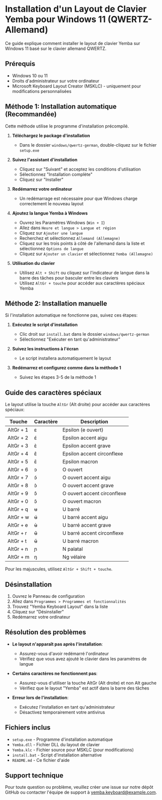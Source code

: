 # Installation d'un Layout de Clavier Yemba pour Windows 11 (QWERTZ-Allemand)

Ce guide explique comment installer le layout de clavier Yemba sur Windows 11 basé sur le clavier allemand QWERTZ.

## Prérequis

- Windows 10 ou 11
- Droits d'administrateur sur votre ordinateur
- Microsoft Keyboard Layout Creator (MSKLC) - uniquement pour modifications personnalisées

## Méthode 1: Installation automatique (Recommandée)

Cette méthode utilise le programme d'installation précompilé.

1. **Téléchargez le package d'installation**
   - Dans le dossier `windows/qwertz-german`, double-cliquez sur le fichier `setup.exe`

2. **Suivez l'assistant d'installation**
   - Cliquez sur "Suivant" et acceptez les conditions d'utilisation
   - Sélectionnez "Installation complète"
   - Cliquez sur "Installer"

3. **Redémarrez votre ordinateur**
   - Un redémarrage est nécessaire pour que Windows charge correctement le nouveau layout

4. **Ajoutez la langue Yemba à Windows**
   - Ouvrez les Paramètres Windows (`Win + I`)
   - Allez dans `Heure et langue > Langue et région`
   - Cliquez sur `Ajouter une langue`
   - Recherchez et sélectionnez `Allemand (Allemagne)`
   - Cliquez sur les trois points à côté de l'allemand dans la liste et sélectionnez `Options de langue`
   - Cliquez sur `Ajouter un clavier` et sélectionnez `Yemba (Allemagne)`

5. **Utilisation du clavier**
   - Utilisez `Alt + Shift` ou cliquez sur l'indicateur de langue dans la barre des tâches pour basculer entre les claviers
   - Utilisez `AltGr + touche` pour accéder aux caractères spéciaux Yemba

## Méthode 2: Installation manuelle

Si l'installation automatique ne fonctionne pas, suivez ces étapes:

1. **Exécutez le script d'installation**
   - Clic droit sur `install.bat` dans le dossier `windows/qwertz-german`
   - Sélectionnez "Exécuter en tant qu'administrateur"

2. **Suivez les instructions à l'écran**
   - Le script installera automatiquement le layout

3. **Redémarrez et configurez comme dans la méthode 1**
   - Suivez les étapes 3-5 de la méthode 1

## Guide des caractères spéciaux

Le layout utilise la touche `AltGr` (Alt droite) pour accéder aux caractères spéciaux:

| Touche | Caractère | Description |
|--------|-----------|-------------|
| AltGr + 1 | ɛ | Epsilon (e ouvert) |
| AltGr + 2 | ɛ́ | Epsilon accent aigu |
| AltGr + 3 | ɛ̀ | Epsilon accent grave |
| AltGr + 4 | ɛ̂ | Epsilon accent circonflexe |
| AltGr + 5 | ɛ̄ | Epsilon macron |
| AltGr + 6 | ɔ | O ouvert |
| AltGr + 7 | ɔ́ | O ouvert accent aigu |
| AltGr + 8 | ɔ̀ | O ouvert accent grave |
| AltGr + 9 | ɔ̂ | O ouvert accent circonflexe |
| AltGr + 0 | ɔ̄ | O ouvert macron |
| AltGr + q | ʉ | U barré |
| AltGr + w | ʉ́ | U barré accent aigu |
| AltGr + e | ʉ̀ | U barré accent grave |
| AltGr + r | ʉ̂ | U barré accent circonflexe |
| AltGr + t | ʉ̄ | U barré macron |
| AltGr + n | ɲ | N palatal |
| AltGr + m | ŋ | Ng vélaire |

Pour les majuscules, utilisez `AltGr + Shift + touche`.

## Désinstallation

1. Ouvrez le Panneau de configuration
2. Allez dans `Programmes > Programmes et fonctionnalités`
3. Trouvez "Yemba Keyboard Layout" dans la liste
4. Cliquez sur "Désinstaller"
5. Redémarrez votre ordinateur

## Résolution des problèmes

- **Le layout n'apparaît pas après l'installation**:
  - Assurez-vous d'avoir redémarré l'ordinateur
  - Vérifiez que vous avez ajouté le clavier dans les paramètres de langue

- **Certains caractères ne fonctionnent pas**:
  - Assurez-vous d'utiliser la touche AltGr (Alt droite) et non Alt gauche
  - Vérifiez que le layout "Yemba" est actif dans la barre des tâches

- **Erreur lors de l'installation**:
  - Exécutez l'installation en tant qu'administrateur
  - Désactivez temporairement votre antivirus

## Fichiers inclus

- `setup.exe` - Programme d'installation automatique
- `Yemba.dll` - Fichier DLL du layout de clavier
- `Yemba.klc` - Fichier source pour MSKLC (pour modifications)
- `install.bat` - Script d'installation alternative
- `README.md` - Ce fichier d'aide

## Support technique

Pour toute question ou problème, veuillez créer une issue sur notre dépôt GitHub ou contacter l'équipe de support à yemba.keyboard@example.com.